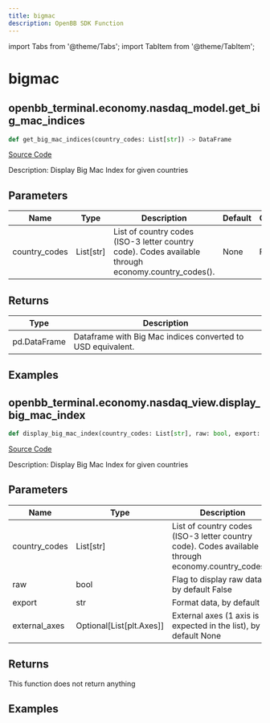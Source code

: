 ```yaml
---
title: bigmac
description: OpenBB SDK Function
---
```


import Tabs from '@theme/Tabs';
import TabItem from '@theme/TabItem';

# bigmac

<Tabs>
<TabItem value="model" label="Model" default>

## openbb_terminal.economy.nasdaq_model.get_big_mac_indices

```python title='openbb_terminal/economy/nasdaq_model.py'
def get_big_mac_indices(country_codes: List[str]) -> DataFrame
```
[Source Code](https://github.com/OpenBB-finance/OpenBBTerminal/tree/main/openbb_terminal/economy/nasdaq_model.py#L173)

Description: Display Big Mac Index for given countries

## Parameters

| Name | Type | Description | Default | Optional |
| ---- | ---- | ----------- | ------- | -------- |
| country_codes | List[str] | List of country codes (ISO-3 letter country code). Codes available through economy.country_codes(). | None | False |

## Returns

| Type | Description |
| ---- | ----------- |
| pd.DataFrame | Dataframe with Big Mac indices converted to USD equivalent. |

## Examples



</TabItem>
<TabItem value="view" label="View">

## openbb_terminal.economy.nasdaq_view.display_big_mac_index

```python title='openbb_terminal/economy/nasdaq_view.py'
def display_big_mac_index(country_codes: List[str], raw: bool, export: str, external_axes: Optional[List[matplotlib.axes._axes.Axes]]) -> None
```
[Source Code](https://github.com/OpenBB-finance/OpenBBTerminal/tree/main/openbb_terminal/economy/nasdaq_view.py#L59)

Description: Display Big Mac Index for given countries

## Parameters

| Name | Type | Description | Default | Optional |
| ---- | ---- | ----------- | ------- | -------- |
| country_codes | List[str] | List of country codes (ISO-3 letter country code). Codes available through economy.country_codes(). | None | False |
| raw | bool | Flag to display raw data, by default False | False | True |
| export | str | Format data, by default "" | None | True |
| external_axes | Optional[List[plt.Axes]] | External axes (1 axis is expected in the list), by default None | None | True |

## Returns

This function does not return anything

## Examples



</TabItem>
</Tabs>